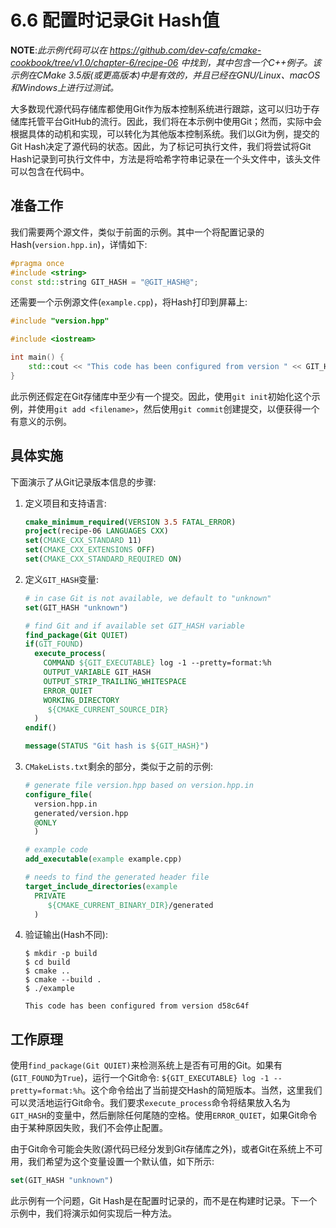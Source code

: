 # 6.6 配置时记录Git Hash值

**NOTE**:*此示例代码可以在 https://github.com/dev-cafe/cmake-cookbook/tree/v1.0/chapter-6/recipe-06 中找到，其中包含一个C++例子。该示例在CMake 3.5版(或更高版本)中是有效的，并且已经在GNU/Linux、macOS和Windows上进行过测试。*

大多数现代源代码存储库都使用Git作为版本控制系统进行跟踪，这可以归功于存储库托管平台GitHub的流行。因此，我们将在本示例中使用Git；然而，实际中会根据具体的动机和实现，可以转化为其他版本控制系统。我们以Git为例，提交的Git Hash决定了源代码的状态。因此，为了标记可执行文件，我们将尝试将Git Hash记录到可执行文件中，方法是将哈希字符串记录在一个头文件中，该头文件可以包含在代码中。

## 准备工作

我们需要两个源文件，类似于前面的示例。其中一个将配置记录的Hash(`version.hpp.in`)，详情如下:

```c++
#pragma once
#include <string>
const std::string GIT_HASH = "@GIT_HASH@";
```

还需要一个示例源文件(`example.cpp`)，将Hash打印到屏幕上:

```c++
#include "version.hpp"

#include <iostream>

int main() {
	std::cout << "This code has been configured from version " << GIT_HASH << std::endl;
}
```

此示例还假定在Git存储库中至少有一个提交。因此，使用`git init`初始化这个示例，并使用`git add <filename>`，然后使用`git commit`创建提交，以便获得一个有意义的示例。

## 具体实施

下面演示了从Git记录版本信息的步骤:

1. 定义项目和支持语言:

   ```cmake
   cmake_minimum_required(VERSION 3.5 FATAL_ERROR)
   project(recipe-06 LANGUAGES CXX)
   set(CMAKE_CXX_STANDARD 11)
   set(CMAKE_CXX_EXTENSIONS OFF)
   set(CMAKE_CXX_STANDARD_REQUIRED ON)
   ```

2. 定义`GIT_HASH`变量:

   ```cmake
   # in case Git is not available, we default to "unknown"
   set(GIT_HASH "unknown")
   
   # find Git and if available set GIT_HASH variable
   find_package(Git QUIET)
   if(GIT_FOUND)
     execute_process(
       COMMAND ${GIT_EXECUTABLE} log -1 --pretty=format:%h
       OUTPUT_VARIABLE GIT_HASH
       OUTPUT_STRIP_TRAILING_WHITESPACE
       ERROR_QUIET
       WORKING_DIRECTORY
       	${CMAKE_CURRENT_SOURCE_DIR}
     )
   endif()
   
   message(STATUS "Git hash is ${GIT_HASH}")
   ```

3. `CMakeLists.txt`剩余的部分，类似于之前的示例:

   ```cmake
   # generate file version.hpp based on version.hpp.in
   configure_file(
     version.hpp.in
     generated/version.hpp
     @ONLY
     )
   
   # example code
   add_executable(example example.cpp)
   
   # needs to find the generated header file
   target_include_directories(example
     PRIVATE
     	${CMAKE_CURRENT_BINARY_DIR}/generated
     )
   ```

4. 验证输出(Hash不同):

   ```shell
   $ mkdir -p build
   $ cd build
   $ cmake ..
   $ cmake --build .
   $ ./example
   
   This code has been configured from version d58c64f
   ```

## 工作原理

使用`find_package(Git QUIET)`来检测系统上是否有可用的Git。如果有(`GIT_FOUND`为`True`)，运行一个Git命令:
`${GIT_EXECUTABLE} log -1 --pretty=format:%h`。这个命令给出了当前提交Hash的简短版本。当然，这里我们可以灵活地运行Git命令。我们要求`execute_process`命令将结果放入名为`GIT_HASH`的变量中，然后删除任何尾随的空格。使用`ERROR_QUIET`，如果Git命令由于某种原因失败，我们不会停止配置。

由于Git命令可能会失败(源代码已经分发到Git存储库之外)，或者Git在系统上不可用，我们希望为这个变量设置一个默认值，如下所示:

```cmake
set(GIT_HASH "unknown")
```

此示例有一个问题，Git Hash是在配置时记录的，而不是在构建时记录。下一个示例中，我们将演示如何实现后一种方法。

